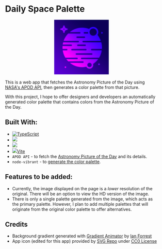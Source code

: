 # Daily Space Palette

<p align="center"><img src="src/icons/apple-touch-icon.png" /></p>

This is a web app that fetches the Astronomy Picture of the Day using [NASA's APOD API](https://api.nasa.gov/?ref=public-apis#browseAPI), then generates a color palette from that picture.

With this project, I hope to offer designers and developers an automatically generated color palette that contains colors from the Astronomy Picture of the Day.

## Built With:
- [![TypeScript](https://img.shields.io/badge/TypeScript-007ACC?style=for-the-badge&logo=typescript&logoColor=white)](https://typescriptlang.org)
- <a href="https://reactjs.org/"><img height="32" src="https://img.shields.io/badge/React-20232A?style=for-the-badge&logo=react&logoColor=61DAFB" /></a>
- <a href="https://styled-components.com/"><img height="32" src="https://img.shields.io/badge/styled--components-DB7093?style=for-the-badge&logo=styled-components&logoColor=white" /></a>
- <a href="https://vitejs.dev/"><img height="32" src="https://vitejs.dev/logo.svg" />Vite</a>
- `APOD API` - to fetch the [Astronomy Picture of the Day](https://apod.nasa.gov/apod/astropix.html) and its details.
- `node-vibrant` - to [generate the color palette](https://github.com/Vibrant-Colors/node-vibrant).

## Features to be added:
- Currently, the image displayed on the page is a *lower* resolution of the original. There will be an option to view the HD version of the image.
- There is only a single palette generated from the image, which acts as the primary palette. However, I plan to add multiple palettes that will originate from the original color palette to offer alternatives.

## Credits
- Background gradient generated with [Gradient Animator](https://www.gradient-animator.com/) by [Ian Forrest](https://medium.com/@jensaxena/css-tutorial-animated-geometric-galaxy-background-ad3835c36ce1)
- App icon (edited for this app) provided by [SVG Repo](https://www.svgrepo.com/svg/222146/planet-space) under [CC0 License](https://www.svgrepo.com/page/licensing)
